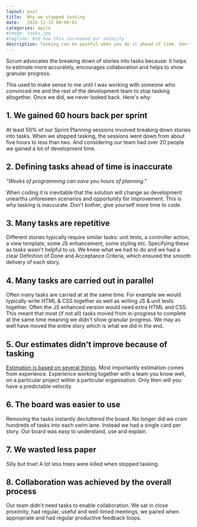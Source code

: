 ```yaml
---
layout: post
title:  Why we stopped tasking
date:   2015-12-15 09:00:01
categories: agile
#image: tasks.jpg
#tagline: And how this increased our velocity
description: Tasking can be painful when you do it ahead of time. Don't blindly follow Scrum. Question everything. Increase velocity.
---
```


Scrum advocates the breaking down of stories into tasks because: it helps to estimate more accurately, encourages collaboration and helps to show granular progress.

This used to make sense to me until I was working with someone who convinced me and the rest of the development team to stop tasking altogether. Once we did, we never looked back. Here's why:

## 1. We gained 60 hours back per sprint
At least 50% of our Sprint Planning sessions involved breaking down stories into tasks. When we stopped tasking, the sessions went down from about five hours to less than two. And considering our team had over 20 people we gained a lot of development time.

## 2. Defining tasks ahead of time is inaccurate

*"Weeks of programming can save you hours of planning."*

When coding it is inevitable that the solution will change as development unearths unforeseen scenarios and opportunity for improvement. This is why tasking is inaccurate. Don't bother, give yourself more time to code.

## 3. Many tasks are repetitive

Different stories typically require similar tasks: unit tests, a controller action, a view template, some JS enhancement, some styling etc. Specifying these as tasks wasn't helpful to us. We knew what we had to do and we had a clear Definition of Done and Acceptance Criteria, which ensured the smooth delivery of each story.

## 4. Many tasks are carried out in parallel

Often many tasks are carried at at the same time. For example we would typically write HTML & CSS together as well as writing JS & unit tests together. Often the JS enhanced version would need extra HTML and CSS. This meant that most (if not all) tasks moved from in-progress to complete at the same time meaning we didn't show granular progress. We may as well have moved the entire story which is what we did in the end.

## 5. Our estimates didn't improve because of tasking

[Estimation is based on several things](http://illustratedagile.com/2012/11/13/the-5-stages-of-user-story-sizing/). Most importantly estimation comes from experience. Experience working together with a team you know well, on a particular project within a particular organisation. Only then will you have a predictable velocity.

## 6. The board was easier to use

Removing the tasks instantly decluttered the board. No longer did we cram hundreds of tasks into each swim lane. Instead we had a single card per story. Our board was easy to understand, use and explain.

## 7. We wasted less paper
Silly but true! A lot less trees were killed when stopped tasking.

## 8. Collaboration was achieved by the overall process

Our team didn't need tasks to enable collaboration. We sat in close proximity, had regular, useful and well-timed meetings, we paired when appropriate and had regular productive feedback loops.